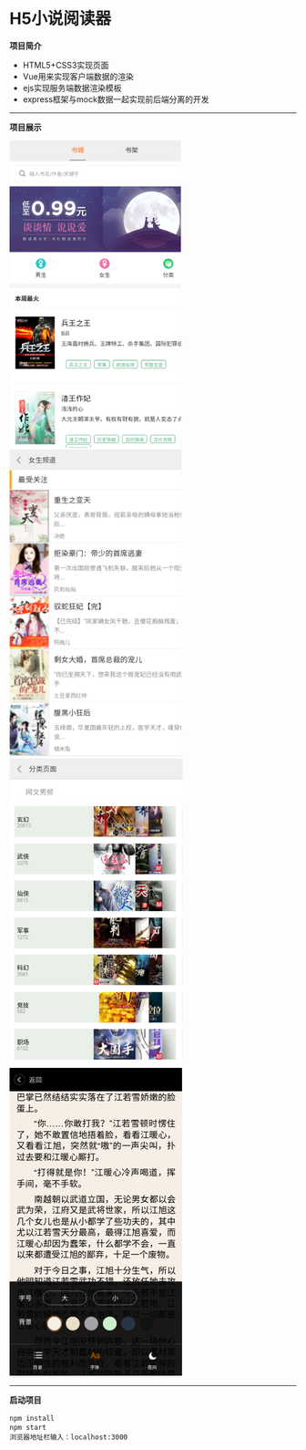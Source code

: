 # H5小说阅读器

**项目简介**

* HTML5+CSS3实现页面
* Vue用来实现客户端数据的渲染
* ejs实现服务端数据渲染模板
* express框架与mock数据一起实现前后端分离的开发

----------
**项目展示**

![image](./static/img/reader1-1.png)
![image](./static/img/reader5.png)
![image](./static/img/reader7.png)
![image](./static/img/reader8.png)

----------

**启动项目**

```
npm install
npm start
浏览器地址栏输入：localhost:3000
```


